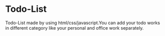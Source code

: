 # Todo-List
Todo-List made by using html/css/javascript.You can add your todo works in different category like your personal and office work separately.

